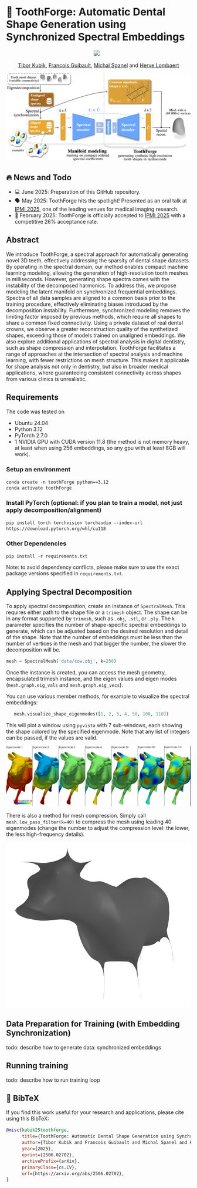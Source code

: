 # 🦷 ToothForge: Automatic Dental Shape Generation using Synchronized Spectral Embeddings

<div align="center">
  <a href="https://arxiv.org/abs/2506.02702"><img src="https://img.shields.io/badge/ArXiv-2506.02702-red"></a> &ensp;
</div>

<div align="center">
  
[Tibor Kubik](https://scholar.google.com/citations?user=Zb6MSKcAAAAJ), [Francois Guibault](https://scholar.google.com/citations?user=KF8zbPUAAAAJ&hl=sk&oi=ao), [Michal Spanel](https://scholar.google.com/citations?hl=sk&user=75XIbgQAAAAJ) and [Herve Lombaert](https://scholar.google.com/citations?hl=sk&user=KQbyRzIAAAAJ)

![Diagram](assets/method-outline.png)

</div>


## 🔥 News and Todo
* 💻 June 2025: Preparation of this GitHub repository.
* 🗣️ May 2025: ToothForge hits the spotlight! Presented as an oral talk at [IPMI 2025](https://ipmi2025.org/), one of the leading venues for medical imaging research.
* 🎉 February 2025: ToothForge is officially accepted to [IPMI 2025](https://ipmi2025.org/) with a competitive 26% acceptance rate.

## Abstract
We introduce ToothForge, a spectral approach for automatically generating novel 3D teeth, effectively addressing the sparsity of dental shape datasets. By operating in the spectral domain, our method enables compact machine learning modeling, allowing the generation of high-resolution tooth meshes in milliseconds. However, generating shape spectra comes with the instability of the decomposed harmonics. To address this, we propose modeling the latent manifold on synchronized frequential embeddings. Spectra of all data samples are aligned to a common basis prior to the training procedure, effectively eliminating biases introduced by the decomposition instability. Furthermore, synchronized modeling removes the limiting factor imposed by previous methods, which require all shapes to share a common fixed connectivity. Using a private dataset of real dental crowns, we observe a greater reconstruction quality of the synthetized shapes, exceeding those of models trained on unaligned embeddings. We also explore additional applications of spectral analysis in digital dentistry, such as shape compression and interpolation. ToothForge facilitates a range of approaches at the intersection of spectral analysis and machine learning, with fewer restrictions on mesh structure. This makes it applicable for shape analysis not only in dentistry, but also in broader medical applications, where guaranteeing consistent connectivity across shapes from various clinics is unrealistic.

## Requirements
The code was tested on

* Ubuntu 24.04
* Python 3.12
* PyTorch 2.7.0
* 1 NVIDIA GPU with CUDA version 11.8 (the method is not memory heavy, at least when using 256 embeddings, so any gpu with at least 8GB will work).

### Setup an environment
```shell
conda create -n toothForge python==3.12
conda activate toothForge
```
### Install PyTorch (optional: if you plan to train a model, not just apply decomposition/alignment)
```shell
pip install torch torchvision torchaudio --index-url https://download.pytorch.org/whl/cu118
```

### Other Dependencies
```shell
pip install -r requirements.txt
```
Note: to avoid dependency conflicts, please make sure to use the exact package versions specified in `requirements.txt`. 

## Applying Spectral Decomposition
To apply spectral decomposition, create an instance of `SpectralMesh`. This requires
either path to the shape file or a `trimesh` object. The shape can be in any format supported by `trimesh`, such as `.obj`, `.stl`, or `.ply`. 
The `k` parameter specifies the number of shape-specific spectral embeddings to generate, which can be adjusted based on the desired resolution and detail of the shape.
Note that the number of embeddings must be less than the number of vertices in the mesh and that bigger the number, the slower the decomposition will be.

```python
mesh = SpectralMesh('data/cow.obj', k=256)
```
Once the instance is created, you can access the mesh geometry, encapsulated trimesh instance, and the
eigen values and eigen modes (`mesh.graph.eig_vals` and `mesh.graph.eig_vecs`).

You can use various member methods, for example to visualize the spectral embeddings:

```python
   mesh.visualize_shape_eigenmodes([1, 2, 3, 4, 50, 100, 110])
```

This will plot a window using `pyvista` with 7 sub-windows, each showing the shape colored by the specified eigenmode.
Note that any list of integers can be passed, if the values are valid.

![Diagram](assets/eigenmode-visualisation.png)

There is also a method for mesh compression. Simply call `mesh.low_pass_filter(k=40)` to compress
the mesh using leading 40 eigenmodes (change the number to adjust the compression level: the lower, the less high-frequency details).

![Diagram](assets/mesh-compression.png)

## Data Preparation for Training (with Embedding Synchronization)
todo: describe how to generate data: synchronized embeddings

## Running training
todo: describe how to run training loop

## 🔗 BibTeX
If you find this work useful for your research and applications, please cite using this BibTeX:

```bibtex
@misc{kubik25toothforge,
      title={ToothForge: Automatic Dental Shape Generation using Synchronized Spectral Embeddings}, 
      author={Tibor Kubik and Francois Guibault and Michal Spanel and Herve Lombaert},
      year={2025},
      eprint={2506.02702},
      archivePrefix={arXiv},
      primaryClass={cs.CV},
      url={https://arxiv.org/abs/2506.02702}, 
}
```
